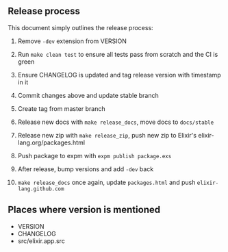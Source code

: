 ## Release process

This document simply outlines the release process:

1) Remove `-dev` extension from VERSION

2) Run `make clean test` to ensure all tests pass from scratch and the CI is green

3) Ensure CHANGELOG is updated and tag release version with timestamp in it

4) Commit changes above and update stable branch

5) Create tag from master branch

6) Release new docs with `make release_docs`, move docs to `docs/stable`

7) Release new zip with `make release_zip`, push new zip to Elixir's elixir-lang.org/packages.html

8) Push package to expm with `expm publish package.exs`

9) After release, bump versions and add `-dev` back

10) `make release_docs` once again, update `packages.html` and push `elixir-lang.github.com`

## Places where version is mentioned

* VERSION
* CHANGELOG
* src/elixir.app.src
